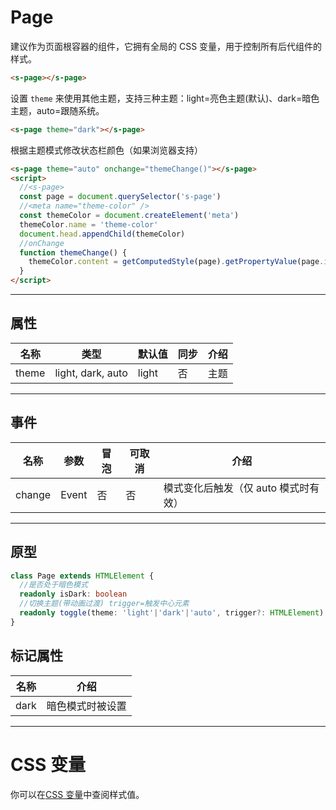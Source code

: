 # Page

建议作为页面根容器的组件，它拥有全局的 CSS 变量，用于控制所有后代组件的样式。

```html
<s-page></s-page>
```
设置 `theme` 来使用其他主题，支持三种主题：light=亮色主题(默认)、dark=暗色主题，auto=跟随系统。

```html
<s-page theme="dark"></s-page>
```

根据主题模式修改状态栏颜色（如果浏览器支持）

```html
<s-page theme="auto" onchange="themeChange()"></s-page>
<script>
  //<s-page>
  const page = document.querySelector('s-page')
  //<meta name="theme-color" />
  const themeColor = document.createElement('meta')
  themeColor.name = 'theme-color'
  document.head.appendChild(themeColor)
  //onChange
  function themeChange() {
    themeColor.content = getComputedStyle(page).getPropertyValue(page.isDark?'--s-color-surface-container-high':'--s-color-dark-surface-container-high')
  }
</script>
```

---

## 属性

| 名称  | 类型               | 默认值 | 同步 | 介绍 |
| ----- | ----------------- | ------ | --- | ---- |
| theme | light, dark, auto | light  | 否  | 主题 |

---

## 事件

| 名称   | 参数   | 冒泡 | 可取消 | 介绍                               |
| ------ |------ |------| ------ |---------------------------------- |
| change | Event | 否   | 否     | 模式变化后触发（仅 auto 模式时有效） |

---

## 原型

```ts
class Page extends HTMLElement {
  //是否处于暗色模式
  readonly isDark: boolean
  //切换主题(带动画过渡) trigger=触发中心元素
  readonly toggle(theme: 'light'|'dark'|'auto', trigger?: HTMLElement): void
}
```

## 标记属性

| 名称 | 介绍            |
| ---- | -------------- |
| dark | 暗色模式时被设置 |

---

# CSS 变量

你可以在[CSS 变量](/style/css-var)中查阅样式值。